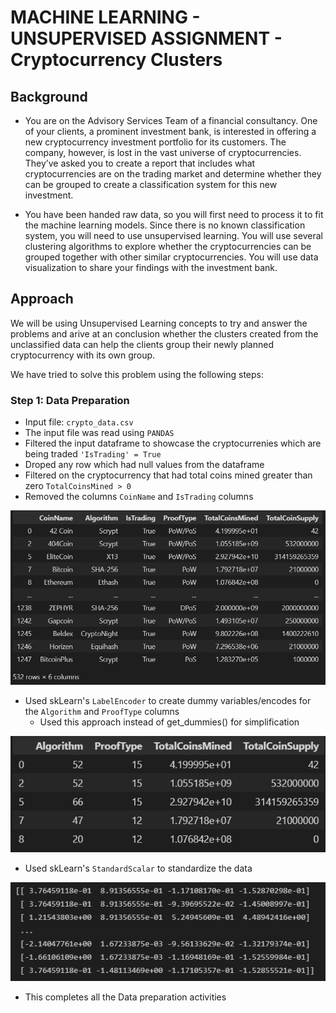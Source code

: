 # MACHINE LEARNING - UNSUPERVISED ASSIGNMENT - Cryptocurrency Clusters

## Background
* You are on the Advisory Services Team of a financial consultancy. One of your clients, a prominent investment bank, is interested in offering a new cryptocurrency investment portfolio for its customers. The company, however, is lost in the vast universe of cryptocurrencies. They’ve asked you to create a report that includes what cryptocurrencies are on the trading market and determine whether they can be grouped to create a classification system for this new investment.


* You have been handed raw data, so you will first need to process it to fit the machine learning models. Since there is no known classification system, you will need to use unsupervised learning. You will use several clustering algorithms to explore whether the cryptocurrencies can be grouped together with other similar cryptocurrencies. You will use data visualization to share your findings with the investment bank.

## Approach
We will be using Unsupervised Learning concepts to try and answer the problems and arive at an conclusion whether the clusters created from the unclassified data can help the clients group their newly planned cryptocurrency with its own group.

We have tried to solve this problem using the following steps:

### Step 1: Data Preparation
* Input file: `crypto_data.csv`
* The input file was read using `PANDAS`
* Filtered the input dataframe to showcase the cryptocurrenies which are being traded `'IsTrading' = True`
* Droped any row which had null values from the dataframe
* Filtered on the cryptocurrency that had total coins mined greater than zero `TotalCoinsMined > 0`
* Removed the columns `CoinName` and `IsTrading` columns

![cleansed1](Images/cleansed1.png)
* Used skLearn's `LabelEncoder` to create dummy variables/encodes for the `Algorithm` and `ProofType` columns
  * Used this approach instead of get_dummies() for simplification
  
![labelencoder](Images/labelencoder.png)
* Used skLearn's `StandardScalar` to standardize the data

![stdscalar](Images/stdscalar.png)
* This completes all the Data preparation activities

